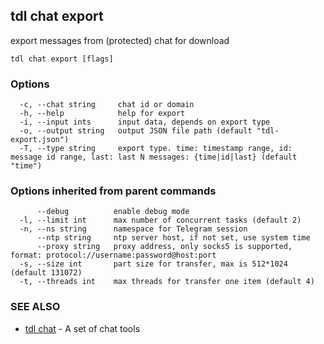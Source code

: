 ## tdl chat export

export messages from (protected) chat for download

```
tdl chat export [flags]
```

### Options

```
  -c, --chat string     chat id or domain
  -h, --help            help for export
  -i, --input ints      input data, depends on export type
  -o, --output string   output JSON file path (default "tdl-export.json")
  -T, --type string     export type. time: timestamp range, id: message id range, last: last N messages: {time|id|last} (default "time")
```

### Options inherited from parent commands

```
      --debug          enable debug mode
  -l, --limit int      max number of concurrent tasks (default 2)
  -n, --ns string      namespace for Telegram session
      --ntp string     ntp server host, if not set, use system time
      --proxy string   proxy address, only socks5 is supported, format: protocol://username:password@host:port
  -s, --size int       part size for transfer, max is 512*1024 (default 131072)
  -t, --threads int    max threads for transfer one item (default 4)
```

### SEE ALSO

* [tdl chat](tdl_chat.md)	 - A set of chat tools

